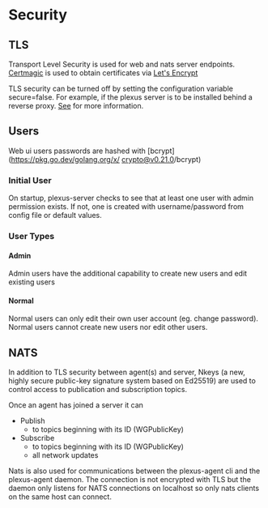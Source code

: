 Security
========
TLS
---
Transport Level Security is used for web and nats server endpoints. [Certmagic](https://github.com/caddyserver/certmagic) is used to obtain certificates via [Let's Encrypt](https://letsencrypt.com)

TLS security can be turned off by setting the configuration variable secure=false.  For example, if the plexus server is to be installed behind a reverse proxy. [See](install.md) for more information.

Users
-----
Web ui users passwords are hashed with [bcrypt](https://pkg.go.dev/golang.org/x/
crypto@v0.21.0/bcrypt)

### Initial User
On startup, plexus-server checks to see that at least one user with admin permission exists. If not, one is created with username/password from config file or default values.   

### User Types
#### Admin
Admin users have the additional capability to create new users and edit existing users
#### Normal
Normal users can only edit their own user account (eg. change password). Normal users cannot create new users nor edit other users.

NATS
----
In addition to TLS security between agent(s) and server, Nkeys (a new, highly secure public-key signature system based on Ed25519) are used to control access to publication and subscription topics.

Once an agent has joined a server it can
* Publish
    * to topics beginning with its ID (WGPublicKey)
* Subscribe
    * to topics beginning with its ID (WGPublicKey)
    * all network updates    

Nats is also used for communications between the plexus-agent cli and the plexus-agent daemon. The connection is not encrypted with TLS but the daemon only listens for NATS connections on localhost so only nats clients on the same host can connect.
